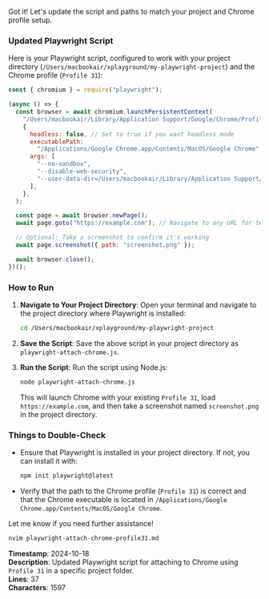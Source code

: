 Got it! Let's update the script and paths to match your project and Chrome profile setup.

### Updated Playwright Script

Here is your Playwright script, configured to work with your project directory (`/Users/macbookair/xplayground/my-playwright-project`) and the Chrome profile (`Profile 31`):

```javascript
const { chromium } = require("playwright");

(async () => {
  const browser = await chromium.launchPersistentContext(
    "/Users/macbookair/Library/Application Support/Google/Chrome/Profile 31", // Path to your Chrome profile
    {
      headless: false, // Set to true if you want headless mode
      executablePath:
        "/Applications/Google Chrome.app/Contents/MacOS/Google Chrome", // Path to Chrome executable
      args: [
        "--no-sandbox",
        "--disable-web-security",
        "--user-data-dir=/Users/macbookair/Library/Application Support/Google/Chrome/Profile 31", // Correct profile path
      ],
    },
  );

  const page = await browser.newPage();
  await page.goto("https://example.com"); // Navigate to any URL for testing

  // Optional: Take a screenshot to confirm it's working
  await page.screenshot({ path: "screenshot.png" });

  await browser.close();
})();
```

### How to Run

1. **Navigate to Your Project Directory**:
   Open your terminal and navigate to the project directory where Playwright is installed:

   ```bash
   cd /Users/macbookair/xplayground/my-playwright-project
   ```

2. **Save the Script**:
   Save the above script in your project directory as `playwright-attach-chrome.js`.

3. **Run the Script**:
   Run the script using Node.js:

   ```bash
   node playwright-attach-chrome.js
   ```

   This will launch Chrome with your existing `Profile 31`, load `https://example.com`, and then take a screenshot named `screenshot.png` in the project directory.

### Things to Double-Check

- Ensure that Playwright is installed in your project directory. If not, you can install it with:

  ```bash
  npm init playwright@latest
  ```

- Verify that the path to the Chrome profile (`Profile 31`) is correct and that the Chrome executable is located in `/Applications/Google Chrome.app/Contents/MacOS/Google Chrome`.

Let me know if you need further assistance!

```bash
nvim playwright-attach-chrome-profile31.md
```

**Timestamp**: 2024-10-18  
**Description**: Updated Playwright script for attaching to Chrome using `Profile 31` in a specific project folder.  
**Lines**: 37  
**Characters**: 1597
